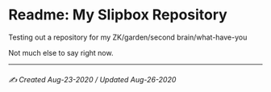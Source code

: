 # Readme: My Slipbox Repository
Testing out a repository for my ZK/garden/second brain/what-have-you

Not much else to say right now.



---

###### ✍️ Created Aug-23-2020 / Updated Aug-26-2020
